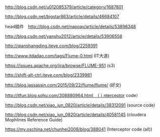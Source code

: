 http://blog.csdn.net/u012085379/article/category/1687801

http://blog.csdn.net/bigstar863/article/details/46684107


head插件　http://blog.csdn.net/napoay/article/details/53896348



http://blog.csdn.net/yanshu2012/article/details/53906558

http://qianshangding.iteye.com/blog/2259391

http://www.itdadao.com/tags/Flume-0.html (IT大道)


https://issues.apache.org/jira/browse/FLUME-951 (s3)

http://shift-alt-ctrl.iteye.com/blog/2339981

http://blog.jassassin.com/2015/09/22/flume/flume/ (好文)

http://itfun.blog.sohu.com/308880964.html　（ｉnterceptor code）

http://blog.csdn.net/xiao_jun_0820/article/details/38312091   (source code)

http://blog.csdn.net/xiao_jun_0820/article/details/40581145 (cloudera Mophlines Reference Guide)


https://my.oschina.net/chunhei2008/blog/388041 (Interceptor code (all))

